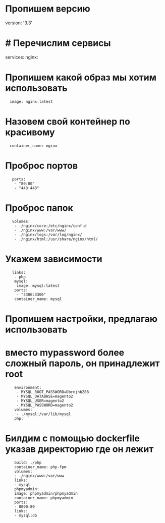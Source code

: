 # Пропишем версию
version: '3.3'
# # Перечислим сервисы
services:
    nginx:
# Пропишем какой образ мы хотим использовать
      image: nginx:latest
# Назовем свой контейнер по красивому
      container_name: nginx

# Проброс портов
       ports:
        - "80:80"
        - "443:443"
# Проброс папок
       volumes:
        - ./nginx/core:/etc/nginx/conf.d
        - ./nginx/www:/var/www/
        - ./nginx/logs:/var/log/nginx/
        - ./nginx/html:/usr/share/nginx/html/
# Укажем зависимости
       links:
        - php
        mysql:
         image: mysql:latest
        ports:
         - "3306:3306"
        container_name: mysql
# Пропишем настройки, предлагаю использовать 
# вместо mypassword более сложный пароль, он принадлежит root
        environment:
         - MYSQL_ROOT_PASSWORD=DbrnjhbZ88
         - MYSQL_DATABASE=magento2
         - MYSQL_USER=magento2
         - MYSQL_PASSWORD=magento2
        volumes:
         - ./mysql:/var/lib/mysql
        php:
# Билдим с помощью dockerfile указав директорию где он лежит
        build: ./php
        container_name: php-fpm
        volumes:
        - ./nginx/www:/var/www
        links:
        - mysql
        phpmyadmin:
        image: phpmyadmin/phpmyadmin
        container_name: phpmyadmin
        ports:
        - 8090:80
        links:
        - mysql:db





